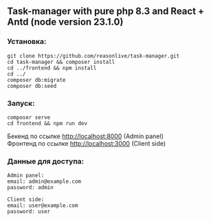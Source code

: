 ## Task-manager with pure php 8.3 and React + Antd (node version 23.1.0)
### Установка:
```
git clone https://github.com/reasonlive/task-manager.git
cd task-manager && composer install
cd ../frontend && npm install
cd ../
composer db:migrate
composer db:seed
```
### Запуск:
```
composer serve
cd frontend && npm run dev
```
Бекенд по ссылке [http://localhost:8000](http://localhost:8000) (Admin panel) <br>
Фронтенд по ссылке [http://localhost:3000](http://localhost:3000) (Client side)

### Данные для доступа:
```
Admin panel:
email: admin@example.com
password: admin
```
```
Client side:
email: user@example.com
password: user
```
